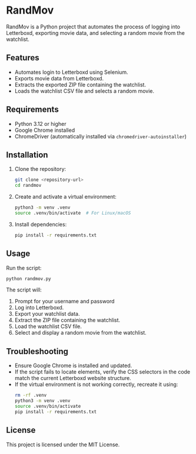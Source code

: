 # RandMov

RandMov is a Python project that automates the process of logging into Letterboxd, exporting movie data, and selecting a random movie from the watchlist.

## Features
- Automates login to Letterboxd using Selenium.
- Exports movie data from Letterboxd.
- Extracts the exported ZIP file containing the watchlist.
- Loads the watchlist CSV file and selects a random movie.

## Requirements
- Python 3.12 or higher
- Google Chrome installed
- ChromeDriver (automatically installed via `chromedriver-autoinstaller`)

## Installation

1. Clone the repository:
   ```bash
   git clone <repository-url>
   cd randmov
   ```

2. Create and activate a virtual environment:
   ```bash
   python3 -m venv .venv
   source .venv/bin/activate  # For Linux/macOS
   ```

3. Install dependencies:
   ```bash
   pip install -r requirements.txt
   ```

## Usage

Run the script:
```bash
python randmov.py
```

The script will:
1. Prompt for your username and password
3. Log into Letterboxd.
4. Export your watchlist data.
5. Extract the ZIP file containing the watchlist.
6. Load the watchlist CSV file.
7. Select and display a random movie from the watchlist.

## Troubleshooting

- Ensure Google Chrome is installed and updated.
- If the script fails to locate elements, verify the CSS selectors in the code match the current Letterboxd website structure.
- If the virtual environment is not working correctly, recreate it using:
  ```bash
  rm -rf .venv
  python3 -m venv .venv
  source .venv/bin/activate
  pip install -r requirements.txt
  ```

## License
This project is licensed under the MIT License.